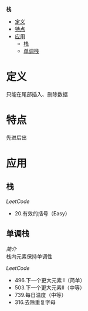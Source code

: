 **栈**
- [定义](#定义)
- [特点](#特点)
- [应用](#应用)
  - [栈](#栈)
  - [单调栈](#单调栈)

# 定义 #
只能在尾部插入、删除数据

# 特点 #
先进后出

# 应用 #
## 栈 ##
*LeetCode*
- 20.有效的括号（Easy）

## 单调栈 ##
*简介*  
栈内元素保持单调性  

*LeetCode*
- 496.下一个更大元素 I（简单）
- 503.下一个更大元素II（中等）
- 739.每日温度（中等）
- 316.去除重复字母